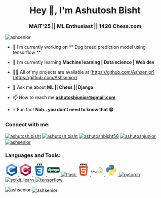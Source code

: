 <h1 align="center">Hey 🤝, I'm Ashutosh Bisht</h1>
<h3 align="center">MAIT'25 || ML Enthusiast || 1420 Chess.com</h3>

<p align="left"> <img src="https://komarev.com/ghpvc/?username=ashsenior&label=Profile%20views&color=0e75b6&style=flat" alt="ashsenior" /> </p>

- 🔭 I’m currently working on ** Dog breed prediction model using tensorflow **

- 🌱 I’m currently learning **Machine learning | Data science | Web dev**

- 👨‍💻 All of my projects are available at [https://github.com/Ashsenior](https://github.com/Ashsenior)

- 💬 Ask me about **ML || Chess || Django**

- 📫 How to reach me **ashutoshjunior@gmail.com**

- ⚡ Fun fact **Nah.. you don't need to know that 😁**

<h3 align="left">Connect with me:</h3>
<p align="left">
<a href="https://linkedin.com/in/ashutosh bisht" target="blank"><img align="center" src="https://raw.githubusercontent.com/rahuldkjain/github-profile-readme-generator/master/src/images/icons/Social/linked-in-alt.svg" alt="ashutosh bisht" height="30" width="40" /></a>
<a href="https://kaggle.com/ashutosh bisht" target="blank"><img align="center" src="https://raw.githubusercontent.com/rahuldkjain/github-profile-readme-generator/master/src/images/icons/Social/kaggle.svg" alt="ashutosh bisht" height="30" width="40" /></a>
<a href="https://instagram.com/ashutoshbisht58" target="blank"><img align="center" src="https://raw.githubusercontent.com/rahuldkjain/github-profile-readme-generator/master/src/images/icons/Social/instagram.svg" alt="ashutoshbisht58" height="30" width="40" /></a>
<a href="https://www.hackerrank.com/ashutoshjunior" target="blank"><img align="center" src="https://raw.githubusercontent.com/rahuldkjain/github-profile-readme-generator/master/src/images/icons/Social/hackerrank.svg" alt="ashutoshjunior" height="30" width="40" /></a>
<a href="https://discord.gg/ashsenior" target="blank"><img align="center" src="https://raw.githubusercontent.com/rahuldkjain/github-profile-readme-generator/master/src/images/icons/Social/discord.svg" alt="ashsenior" height="30" width="40" /></a>
</p>

<h3 align="left">Languages and Tools:</h3>
<p align="left"> <a href="https://www.cprogramming.com/" target="_blank" rel="noreferrer"> <img src="https://raw.githubusercontent.com/devicons/devicon/master/icons/c/c-original.svg" alt="c" width="40" height="40"/> </a> <a href="https://www.w3schools.com/cpp/" target="_blank" rel="noreferrer"> <img src="https://raw.githubusercontent.com/devicons/devicon/master/icons/cplusplus/cplusplus-original.svg" alt="cplusplus" width="40" height="40"/> </a> <a href="https://www.w3schools.com/css/" target="_blank" rel="noreferrer"> <img src="https://raw.githubusercontent.com/devicons/devicon/master/icons/css3/css3-original-wordmark.svg" alt="css3" width="40" height="40"/> </a> <a href="https://www.djangoproject.com/" target="_blank" rel="noreferrer"> <img src="https://raw.githubusercontent.com/devicons/devicon/master/icons/django/django-original.svg" alt="django" width="40" height="40"/> </a> <a href="https://flask.palletsprojects.com/" target="_blank" rel="noreferrer"> <img src="https://www.vectorlogo.zone/logos/pocoo_flask/pocoo_flask-icon.svg" alt="flask" width="40" height="40"/> </a> <a href="https://www.w3.org/html/" target="_blank" rel="noreferrer"> <img src="https://raw.githubusercontent.com/devicons/devicon/master/icons/html5/html5-original-wordmark.svg" alt="html5" width="40" height="40"/> </a> <a href="https://www.mysql.com/" target="_blank" rel="noreferrer"> <img src="https://raw.githubusercontent.com/devicons/devicon/master/icons/mysql/mysql-original-wordmark.svg" alt="mysql" width="40" height="40"/> </a> <a href="https://www.python.org" target="_blank" rel="noreferrer"> <img src="https://raw.githubusercontent.com/devicons/devicon/master/icons/python/python-original.svg" alt="python" width="40" height="40"/> </a> <a href="https://pytorch.org/" target="_blank" rel="noreferrer"> <img src="https://www.vectorlogo.zone/logos/pytorch/pytorch-icon.svg" alt="pytorch" width="40" height="40"/> </a> <a href="https://scikit-learn.org/" target="_blank" rel="noreferrer"> <img src="https://upload.wikimedia.org/wikipedia/commons/0/05/Scikit_learn_logo_small.svg" alt="scikit_learn" width="40" height="40"/> </a> <a href="https://www.tensorflow.org" target="_blank" rel="noreferrer"> <img src="https://www.vectorlogo.zone/logos/tensorflow/tensorflow-icon.svg" alt="tensorflow" width="40" height="40"/> </a> </p>

<p><img align="left" src="https://github-readme-stats.vercel.app/api/top-langs?username=ashsenior&show_icons=true&locale=en&layout=compact" alt="ashsenior" /></p>

<p>&nbsp;<img align="center" src="https://github-readme-stats.vercel.app/api?username=ashsenior&show_icons=true&locale=en" alt="ashsenior" /></p>

